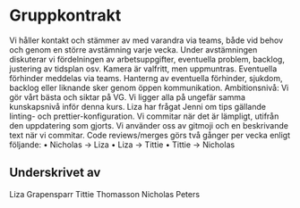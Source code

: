 # Gruppkontrakt

Vi håller kontakt och stämmer av med varandra via teams, både vid behov och genom en större avstämning varje vecka. Under avstämningen diskuterar vi fördelningen av arbetsuppgifter, eventuella problem, backlog, justering av tidsplan osv. Kamera är valfritt, men uppmuntras. Eventuella förhinder meddelas via teams. Hanterng av eventuella förhinder, sjukdom, backlog eller liknande sker genom öppen kommunikation. Ambitionsnivå: Vi gör vårt bästa och siktar på VG. Vi ligger alla på ungefär samma kunskapsnivå inför denna kurs. Liza har frågat Jenni om tips gällande linting- och prettier-konfiguration. Vi commitar när det är lämpligt, utifrån den uppdatering som gjorts. Vi använder oss av gitmoji och en beskrivande text när vi commitar. Code reviews/merges görs två gånger per vecka enligt följande: • Nicholas -> Liza • Liza -> Tittie • Tittie -> Nicholas

## Underskrivet av

Liza Grapensparr Tittie Thomasson Nicholas Peters
